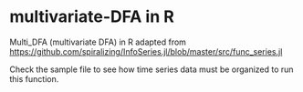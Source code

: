 # multivariate-DFA in R

Multi_DFA (multivariate DFA) in R adapted from https://github.com/spiralizing/InfoSeries.jl/blob/master/src/func_series.jl

Check the sample file to see how time series data must be organized to run this function.


